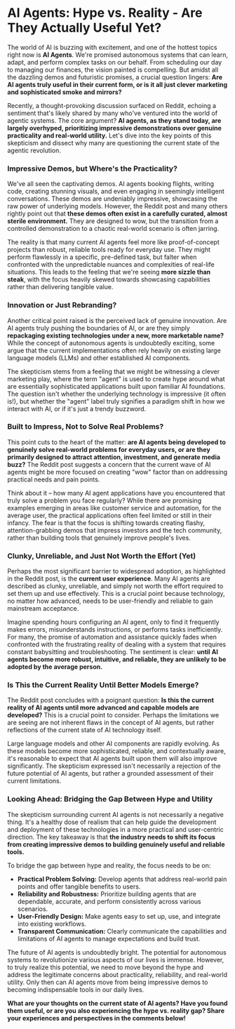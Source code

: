 # AI Agents: Hype vs. Reality - Are They Actually Useful Yet?

The world of AI is buzzing with excitement, and one of the hottest topics right now is **AI Agents**.  We're promised autonomous systems that can learn, adapt, and perform complex tasks on our behalf. From scheduling our day to managing our finances, the vision painted is compelling. But amidst all the dazzling demos and futuristic promises, a crucial question lingers: **Are AI agents truly useful in their current form, or is it all just clever marketing and sophisticated smoke and mirrors?**

Recently, a thought-provoking discussion surfaced on Reddit, echoing a sentiment that's likely shared by many who've ventured into the world of agentic systems.  The core argument?  **AI agents, as they stand today, are largely overhyped, prioritizing impressive demonstrations over genuine practicality and real-world utility.** Let's dive into the key points of this skepticism and dissect why many are questioning the current state of the agentic revolution.

### Impressive Demos, but Where's the Practicality?

We've all seen the captivating demos. AI agents booking flights, writing code, creating stunning visuals, and even engaging in seemingly intelligent conversations. These demos are undeniably impressive, showcasing the raw power of underlying models.  However, the Reddit post and many others rightly point out that **these demos often exist in a carefully curated, almost sterile environment.** They are designed to wow, but the transition from a controlled demonstration to a chaotic real-world scenario is often jarring.

The reality is that many current AI agents feel more like proof-of-concept projects than robust, reliable tools ready for everyday use.  They might perform flawlessly in a specific, pre-defined task, but falter when confronted with the unpredictable nuances and complexities of real-life situations.  This leads to the feeling that we're seeing **more sizzle than steak**, with the focus heavily skewed towards showcasing capabilities rather than delivering tangible value.

### Innovation or Just Rebranding?

Another critical point raised is the perceived lack of genuine innovation.  Are AI agents truly pushing the boundaries of AI, or are they simply **repackaging existing technologies under a new, more marketable name?**  While the concept of autonomous agents is undoubtedly exciting, some argue that the current implementations often rely heavily on existing large language models (LLMs) and other established AI components.

The skepticism stems from a feeling that we might be witnessing a clever marketing play, where the term "agent" is used to create hype around what are essentially sophisticated applications built upon familiar AI foundations.  The question isn't whether the underlying technology is impressive (it often is!), but whether the "agent" label truly signifies a paradigm shift in how we interact with AI, or if it's just a trendy buzzword.

### Built to Impress, Not to Solve Real Problems?

This point cuts to the heart of the matter: **are AI agents being developed to genuinely solve real-world problems for everyday users, or are they primarily designed to attract attention, investment, and generate media buzz?** The Reddit post suggests a concern that the current wave of AI agents might be more focused on creating "wow" factor than on addressing practical needs and pain points.

Think about it – how many AI agent applications have you encountered that truly solve a problem you face regularly?  While there are promising examples emerging in areas like customer service and automation, for the average user, the practical applications often feel limited or still in their infancy.  The fear is that the focus is shifting towards creating flashy, attention-grabbing demos that impress investors and the tech community, rather than building tools that genuinely improve people's lives.

### Clunky, Unreliable, and Just Not Worth the Effort (Yet)

Perhaps the most significant barrier to widespread adoption, as highlighted in the Reddit post, is the **current user experience**.  Many AI agents are described as clunky, unreliable, and simply not worth the effort required to set them up and use effectively.  This is a crucial point because technology, no matter how advanced, needs to be user-friendly and reliable to gain mainstream acceptance.

Imagine spending hours configuring an AI agent, only to find it frequently makes errors, misunderstands instructions, or performs tasks inefficiently.  For many, the promise of automation and assistance quickly fades when confronted with the frustrating reality of dealing with a system that requires constant babysitting and troubleshooting.  The sentiment is clear: **until AI agents become more robust, intuitive, and reliable, they are unlikely to be adopted by the average person.**

### Is This the Current Reality Until Better Models Emerge?

The Reddit post concludes with a poignant question: **Is this the current reality of AI agents until more advanced and capable models are developed?**  This is a crucial point to consider.  Perhaps the limitations we are seeing are not inherent flaws in the concept of AI agents, but rather reflections of the current state of AI technology itself.

Large language models and other AI components are rapidly evolving. As these models become more sophisticated, reliable, and contextually aware, it's reasonable to expect that AI agents built upon them will also improve significantly.  The skepticism expressed isn't necessarily a rejection of the future potential of AI agents, but rather a grounded assessment of their current limitations.

### Looking Ahead: Bridging the Gap Between Hype and Utility

The skepticism surrounding current AI agents is not necessarily a negative thing.  It's a healthy dose of realism that can help guide the development and deployment of these technologies in a more practical and user-centric direction.  The key takeaway is that **the industry needs to shift its focus from creating impressive demos to building genuinely useful and reliable tools.**

To bridge the gap between hype and reality, the focus needs to be on:

*   **Practical Problem Solving:**  Develop agents that address real-world pain points and offer tangible benefits to users.
*   **Reliability and Robustness:**  Prioritize building agents that are dependable, accurate, and perform consistently across various scenarios.
*   **User-Friendly Design:**  Make agents easy to set up, use, and integrate into existing workflows.
*   **Transparent Communication:**  Clearly communicate the capabilities and limitations of AI agents to manage expectations and build trust.

The future of AI agents is undoubtedly bright.  The potential for autonomous systems to revolutionize various aspects of our lives is immense.  However, to truly realize this potential, we need to move beyond the hype and address the legitimate concerns about practicality, reliability, and real-world utility.  Only then can AI agents move from being impressive demos to becoming indispensable tools in our daily lives.

**What are your thoughts on the current state of AI agents?  Have you found them useful, or are you also experiencing the hype vs. reality gap? Share your experiences and perspectives in the comments below!**